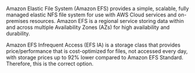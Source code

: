 Amazon Elastic File System (Amazon EFS) provides a simple, scalable, fully managed elastic NFS file system for use with AWS Cloud services and on-premises resources. Amazon EFS is a regional service storing data within and across multiple Availability Zones (AZs) for high availability and durability.

Amazon EFS Infrequent Access (EFS IA) is a storage class that provides price/performance that is cost-optimized for files, not accessed every day, with storage prices up to 92% lower compared to Amazon EFS Standard. Therefore, this is the correct option.

